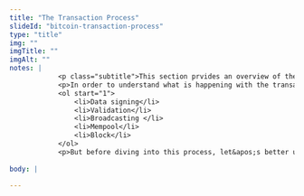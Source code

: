 ```yaml
--- 
title: "The Transaction Process"
slideId: "bitcoin-transaction-process"
type: "title"
img: ""
imgTitle: ""
imgAlt: ""
notes: | 
            <p class="subtitle">This section prvides an overview of the blockchain transaction process.</p>
            <p>In order to understand what is happening with the transaction, you need to examine five different steps:</p>
            <ol start="1">
                <li>Data signing</li>
                <li>Validation</li>
                <li>Broadcasting </li>
                <li>Mempool</li>
                <li>Block</li>
            </ol>
            <p>But before diving into this process, let&apos;s better understand the Bitcoin network and what makes it unique.</p>
        
body: | 
        
---
```

